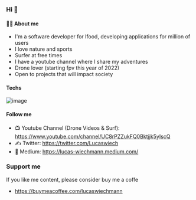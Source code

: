 ### Hi 👋

<!--
**lucaswiechmann/lucaswiechmann** is a ✨ _special_ ✨ repository because its `README.md` (this file) appears on your GitHub profile.
-->


#### 🙋‍♂️ About me

- I'm a software developer for Ifood, developing applications for million of users
- I love nature and sports
- Surfer at free times
- I have a youtube channel where I share my adventures
- Drone lover (starting fpv this year of 2022)
- Open to projects that will impact society


#### Techs

![image](https://user-images.githubusercontent.com/7179170/161989535-ded7b502-f541-40d5-b3a9-8693f174a30f.png)


#### Follow me

- 📺 Youtube Channel (Drone Videos & Surf): https://www.youtube.com/channel/UC8rPZZukFQ0Bktjjk5yIscQ
- ✍️ Twitter: https://twitter.com/Lucaswiech
- 📖 Medium: https://lucas-wiechmann.medium.com/

### Support me

If you like me content, please consider buy me a coffe

- https://buymeacoffee.com/lucaswiechmann
